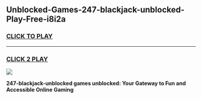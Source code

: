 
## Unblocked-Games-247-blackjack-unblocked-Play-Free-i8i2a
<h3>
<a href="https://premium76.site?title=247-blackjack-unblocked&ref=21A">CLICK TO PLAY</a></h3>
<hr>

<h3>
<a href="https://premium76.site?title=247-blackjack-unblocked&ref=21A">CLICK 2 PLAY</a>
  
</h3>

<a href="https://premium76.site?title=247-blackjack-unblocked&ref=21A"><img src="https://clearcache.store/games.png"></a>


**247-blackjack-unblocked games unblocked: Your Gateway to Fun and Accessible Online Gaming**
